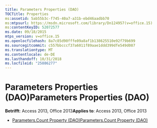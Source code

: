 ```yaml
---
title: Parameters Properties (DAO)
TOCTitle: Properties
ms:assetid: 5ab55b3c-f745-40a7-a31b-ebd46aadbb70
ms:mtpsurl: https://msdn.microsoft.com/library/Dn124957(v=office.15)
ms:contentKeyID: 52072577
ms.date: 09/18/2015
mtps_version: v=office.15
ms.openlocfilehash: 8a7c85d90fffe09a8af1b138625510e92f79b699
ms.sourcegitcommit: c557bbcccf37a6011f89aae1ddd399dfe549d087
ms.translationtype: MT
ms.contentlocale: de-DE
ms.lasthandoff: 10/31/2018
ms.locfileid: "25886277"
---
```

# <a name="parameters-properties-dao"></a><span data-ttu-id="3d2d0-102">Parameters Properties (DAO)</span><span class="sxs-lookup"><span data-stu-id="3d2d0-102">Parameters Properties (DAO)</span></span>


<span data-ttu-id="3d2d0-103">**Betrifft**: Access 2013, Office 2013</span><span class="sxs-lookup"><span data-stu-id="3d2d0-103">**Applies to**: Access 2013, Office 2013</span></span>



  - [<span data-ttu-id="3d2d0-104">Parameters.Count Property (DAO)</span><span class="sxs-lookup"><span data-stu-id="3d2d0-104">Parameters.Count Property (DAO)</span></span>](parameters-count-property-dao.md)

